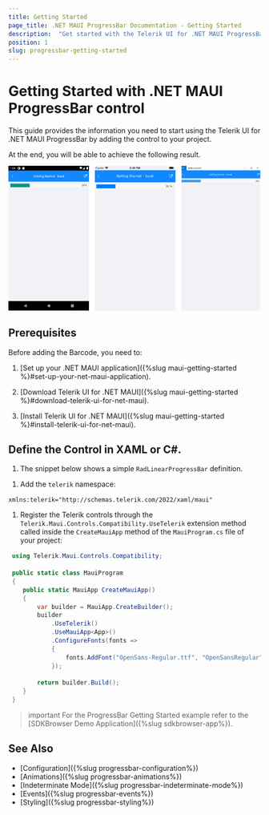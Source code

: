 ```yaml
---
title: Getting Started
page_title: .NET MAUI ProgressBar Documentation - Getting Started
description:  "Get started with the Telerik UI for .NET MAUI ProgressBar control and add the control to your .NET MAUI project."
position: 1
slug: progressbar-getting-started
---
```


# Getting Started with .NET MAUI ProgressBar control

This guide provides the information you need to start using the Telerik UI for .NET MAUI ProgressBar by adding the control to your project.

At the end, you will be able to achieve the following result.

![.NET MAUI ProgressBar Getting Started](images/progressbar-getting-started.png)

## Prerequisites

Before adding the Barcode, you need to:

1. [Set up your .NET MAUI application]({%slug maui-getting-started %}#set-up-your-net-maui-application).

1. [Download Telerik UI for .NET MAUI]({%slug maui-getting-started %}#download-telerik-ui-for-net-maui).

1. [Install Telerik UI for .NET MAUI]({%slug maui-getting-started %}#install-telerik-ui-for-net-maui).

## Define the Control in XAML or C#.

1. The snippet below shows a simple `RadLinearProgressBar` definition.

 <snippet id='progressbar-getting-started-xaml'/>
 <snippet id='progressbar-getting-started-csharp'/>

1. Add the `telerik` namespace:

 ```XAML
xmlns:telerik="http://schemas.telerik.com/2022/xaml/maui"
 ```

1. Register the Telerik controls through the `Telerik.Maui.Controls.Compatibility.UseTelerik` extension method called inside the `CreateMauiApp` method of the `MauiProgram.cs` file of your project:

```C#
 using Telerik.Maui.Controls.Compatibility;

 public static class MauiProgram
 {
	public static MauiApp CreateMauiApp()
	{
		var builder = MauiApp.CreateBuilder();
		builder
			.UseTelerik()
			.UseMauiApp<App>()
			.ConfigureFonts(fonts =>
			{
				fonts.AddFont("OpenSans-Regular.ttf", "OpenSansRegular");
			});

		return builder.Build();
	}
 }           
```

>important For the ProgressBar Getting Started example refer to the [SDKBrowser Demo Application]({%slug sdkbrowser-app%}).

## See Also

- [Configuration]({%slug progressbar-configuration%})
- [Animations]({%slug progressbar-animations%})
- [Indeterminate Mode]({%slug progressbar-indeterminate-mode%})
- [Events]({%slug progressbar-events%})
- [Styling]({%slug progressbar-styling%})
